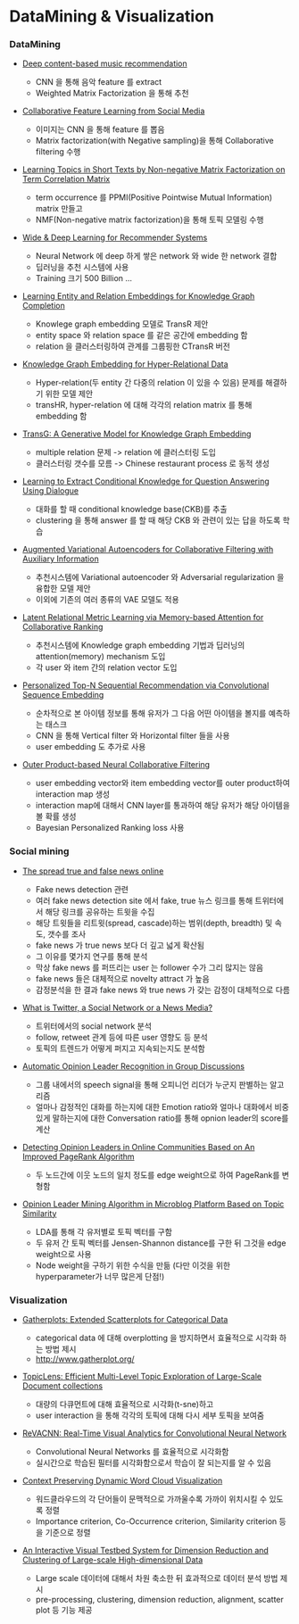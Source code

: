 # DataMining & Visualization

### DataMining

-   [Deep content-based music recommendation](https://papers.nips.cc/paper/5004-deep-content-based-music-recommendation)

    -   CNN 을 통해 음악 feature 를 extract
    -   Weighted Matrix Factorization 을 통해 추천

*   [Collaborative Feature Learning from Social Media](https://arxiv.org/abs/1502.01423)

    -   이미지는 CNN 을 통해 feature 를 뽑음
    -   Matrix factorization(with Negative sampling)을 통해 Collaborative filtering 수행

-   [Learning Topics in Short Texts by Non-negative Matrix Factorization on Term Correlation Matrix](http://epubs.siam.org/doi/abs/10.1137/1.9781611972832.83)

    -   term occurrence 를 PPMI(Positive Pointwise Mutual Information) matrix 만들고
    -   NMF(Non-negative matrix factorization)을 통해 토픽 모델링 수행

*   [Wide & Deep Learning for Recommender Systems](https://arxiv.org/abs/1606.07792)

    -   Neural Network 에 deep 하게 쌓은 network 와 wide 한 network 결합
    -   딥러닝을 추천 시스템에 사용
    -   Training 크기 500 Billion ...

-   [Learning Entity and Relation Embeddings for Knowledge Graph Completion](http://nlp.csai.tsinghua.edu.cn/~lzy/publications/aaai2015_transr.pdf)

    -   Knowlege graph embedding 모델로 TransR 제안
    -   entity space 와 relation space 를 같은 공간에 embedding 함
    -   relation 을 클러스터링하여 관계를 그룹핑한 CTransR 버전

*   [Knowledge Graph Embedding for Hyper-Relational Data](http://ieeexplore.ieee.org/document/7889640/)

    -   Hyper-relation(두 entity 간 다중의 relation 이 있을 수 있음) 문제를 해결하기 위한 모델 제안
    -   transHR, hyper-relation 에 대해 각각의 relation matrix 를 통해 embedding 함

-   [TransG: A Generative Model for Knowledge Graph Embedding](https://aclweb.org/anthology/P/P16/P16-1219.pdf)

    -   multiple relation 문제 -> relation 에 클러스터링 도입
    -   클러스터링 갯수를 모름 -> Chinese restaurant process 로 동적 생성

*   [Learning to Extract Conditional Knowledge for Question Answering Using Dialogue](http://dl.acm.org/citation.cfm?id=2983777)

    -   대화를 할 때 conditional knowledge base(CKB)를 추출
    -   clustering 을 통해 answer 를 할 때 해당 CKB 와 관련이 있는 답을 하도록 학습

-   [Augmented Variational Autoencoders for Collaborative Filtering with Auxiliary Information](https://dl.acm.org/citation.cfm?id=3132972)

    -   추천시스템에 Variational autoencoder 와 Adversarial regularization 을 융합한 모델 제안
    -   이외에 기존의 여러 종류의 VAE 모델도 적용

*   [Latent Relational Metric Learning via Memory-based Attention for Collaborative Ranking](https://www.researchgate.net/publication/322385353_Latent_Relational_Metric_Learning_via_Memory-based_Attention_for_Collaborative_Ranking)

    -   추천시스템에 Knowledge graph embedding 기법과 딥러닝의 attention(memory) mechanism 도입
    -   각 user 와 item 간의 relation vector 도입

*   [Personalized Top-N Sequential Recommendation via Convolutional Sequence Embedding](https://dl.acm.org/citation.cfm?id=3159656)

    -   순차적으로 본 아이템 정보를 통해 유저가 그 다음 어떤 아이템을 볼지를 예측하는 태스크
    -   CNN 을 통해 Vertical filter 와 Horizontal filter 들을 사용
    -   user embedding 도 추가로 사용

* [Outer Product-based Neural Collaborative Filtering](https://www.comp.nus.edu.sg/~xiangnan/papers/ijcai18-ConvNCF.pdf)

    - user embedding vector와 item embedding vector를 outer product하여 interaction map 생성
    - interaction map에 대해서 CNN layer를 통과하여 해당 유저가 해당 아이템을 볼 확률 생성
    - Bayesian Personalized Ranking loss 사용


### Social mining

-   [The spread true and false news online](http://science.sciencemag.org/content/359/6380/1146)

    -   Fake news detection 관련
    -   여러 fake news detection site 에서 fake, true 뉴스 링크를 통해 트위터에서 해당 링크를 공유하는 트윗을 수집
    -   해당 트윗들을 리트윗(spread, cascade)하는 범위(depth, breadth) 및 속도, 갯수를 조사
    -   fake news 가 true news 보다 더 깊고 넓게 확산됨
    -   그 이유를 몇가지 연구를 통해 분석
    -   막상 fake news 를 퍼뜨리는 user 는 follower 수가 그리 많지는 않음
    -   fake news 들은 대체적으로 novelty attract 가 높음
    -   감정분석을 한 결과 fake news 와 true news 가 갖는 감정이 대체적으로 다름

*   [What is Twitter, a Social Network or a News Media?](https://dl.acm.org/citation.cfm?id=1772751)

    -   트위터에서의 social network 분석
    -   follow, retweet 관계 등에 따른 user 영향도 등 분석
    -   토픽의 트렌드가 어떻게 퍼지고 지속되는지도 분석함

* [Automatic Opinion Leader Recognition in Group Discussions](https://ieeexplore.ieee.org/document/7880177/)
    
    - 그룹 내에서의 speech signal을 통해 오피니언 리더가 누군지 판별하는 알고리즘
    - 얼마나 감정적인 대화를 하는지에 대한 Emotion ratio와 얼마나 대화에서 비중있게 말하는지에 대한 Conversation ratio를 통해 opnion leader의 score를 계산

* [Detecting Opinion Leaders in Online Communities Based on An Improved PageRank Algorithm](https://www.researchgate.net/publication/272115243_Detecting_Opinion_Leaders_in_Online_Communities_Based_on_an_Improved_PageRank_Algorithm)

    - 두 노드간에 이웃 노드의 일치 정도를 edge weight으로 하여 PageRank를 변형함

* [Opinion Leader Mining Algorithm in Microblog Platform Based on Topic Similarity](https://ieeexplore.ieee.org/document/7924685/)
    
    - LDA를 통해 각 유저별로 토픽 벡터를 구함
    - 두 유저 간 토픽 벡터를 Jensen-Shannon distance를 구한 뒤 그것을 edge weight으로 사용
    - Node weight을 구하기 위한 수식을 만듦 (다만 이것을 위한 hyperparameter가 너무 많은게 단점!)


### Visualization

-   [Gatherplots: Extended Scatterplots for Categorical Data](http://www.umiacs.umd.edu/~elm/projects/gatherplots/gatherplots.pdf)

    -   categorical data 에 대해 overplotting 을 방지하면서 효율적으로 시각화 하는 방법 제시
    -   <http://www.gatherplot.org/>

*   [TopicLens: Efficient Multi-Level Topic Exploration of Large-Scale Document collections](http://www.umiacs.umd.edu/~elm/projects/topiclens/topiclens.pdf)

    -   대량의 다큐먼트에 대해 효율적으로 시각화(t-sne)하고
    -   user interaction 을 통해 각각의 토픽에 대해 다시 세부 토픽을 보여줌

-   [ReVACNN: Real-Time Visual Analytics for Convolutional Neural Network](http://poloclub.gatech.edu/idea2016/papers/p30-chung.pdf)

    -   Convolutional Neural Networks 를 효율적으로 시각화함
    -   실시간으로 학습된 필터를 시각화함으로서 학습이 잘 되는지를 알 수 있음

*   [Context Preserving Dynamic Word Cloud Visualization](http://www.shixialiu.com/publications/wordcloud/paper.pdf)

    -   워드클라우드의 각 단어들이 문맥적으로 가까울수록 가까이 위치시킬 수 있도록 정렬
    -   Importance criterion, Co-Occurrence criterion, Similarity criterion 등을 기준으로 정렬

*   [An Interactive Visual Testbed System for Dimension Reduction and Clustering of Large-scale High-dimensional Data](http://www.zcliu.org/papers/2013_vda_testbed.pdf)

    -   Large scale 데이터에 대해서 차원 축소한 뒤 효과적으로 데이터 분석 방법 제시
    -   pre-processing, clustering, dimension reduction, alignment, scatter plot 등 기능 제공
